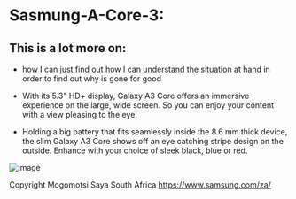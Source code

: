 # Sasmung-A-Core-3:

## This is a lot more on:  

* how I can just find out how I can understand the situation at hand in order to find out why is gone for good

* With its 5.3" HD+ display, Galaxy A3 Core offers an immersive experience on the large, wide screen. So you can enjoy your content with a view pleasing to the eye.

* Holding a big battery that fits seamlessly inside the 8.6 mm thick device, the slim Galaxy A3 Core shows off an eye catching stripe design on the outside. Enhance with your choice of sleek black, blue or red.

![image](https://user-images.githubusercontent.com/87011258/170230377-b73defac-296b-4480-a57f-c48abb50aee9.png)


Copyright Mogomotsi Saya 
South Africa
https://www.samsung.com/za/
